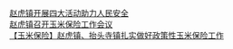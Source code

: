   
[赵虎镇开展四大活动助力人民安全](http://www.dianyue.me/archives/533/eifhvr7082tph03n/)  
[赵虎镇召开玉米保险工作会议](http://www.dianyue.me/archives/533/sov2dp3oo5oiybae/)  
[【玉米保险】赵虎镇、抬头寺镇扎实做好政策性玉米保险工作](http://www.dianyue.me/archives/723/548zveb3mx48ptwu/)
